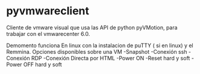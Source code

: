 # pyvmwareclient
Cliente de vmware visual que usa las API de python pyVMotion, para trabajar con el vmwarecenter 6.0.

Demomento funciona En linux con la instalacion de puTTY ( si en linux) y el Remmina. 
Opciones disponibles sobre una VM
  -Snapshot
  -Conexión ssh
  -Conexión RDP
  -Conexión Directa por HTML
  -Power ON
  -Reset hard y soft
  -Power OFF hard y soft 
